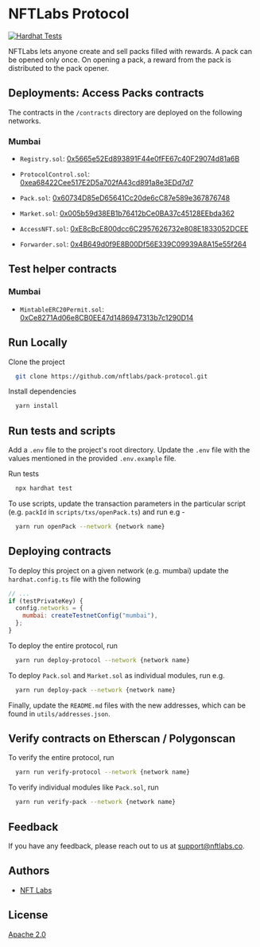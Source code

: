 # NFTLabs Protocol

[![Hardhat Tests](https://github.com/oscario2/nftlabs-protocols/actions/workflows/hardhat_test.yml/badge.svg)](https://github.com/oscario2/nftlabs-protocols/actions/workflows/hardhat_test.yml)

NFTLabs lets anyone create and sell packs filled with rewards. A pack can be opened only once. On opening a pack, a reward
from the pack is distributed to the pack opener.

## Deployments: Access Packs contracts

The contracts in the `/contracts` directory are deployed on the following networks.

### Mumbai

- `Registry.sol`: [0x5665e52Ed893891F44e0fFE67c40F29074d81a6B](https://mumbai.polygonscan.com/address/0x5665e52Ed893891F44e0fFE67c40F29074d81a6B#code)

- `ProtocolControl.sol`: [0xea68422Cee517E2D5a702fA43cd891a8e3EDd7d7](https://mumbai.polygonscan.com/address/0xea68422Cee517E2D5a702fA43cd891a8e3EDd7d7#code)

- `Pack.sol`: [0x60734D85eD65641Cc20de6cC87e589e367876748](https://mumbai.polygonscan.com/address/0x60734D85eD65641Cc20de6cC87e589e367876748#code)

- `Market.sol`: [0x005b59d38EB1b76412bCe0BA37c45128EEbda362](https://mumbai.polygonscan.com/address/0x005b59d38EB1b76412bCe0BA37c45128EEbda362#code)

- `AccessNFT.sol`: [0xE8cBcE800dcc6C2957626732e808E1833052DCEE](https://mumbai.polygonscan.com/address/0xE8cBcE800dcc6C2957626732e808E1833052DCEE#code)

- `Forwarder.sol`: [0x4B649d0f9E8B00Df56E339C09939A8A15e55f264](https://mumbai.polygonscan.com/address/0x4B649d0f9E8B00Df56E339C09939A8A15e55f264#code)

## Test helper contracts

### Mumbai

- `MintableERC20Permit.sol`: [0xCe8271Ad06e8CB0EE47d1486947313b7c1290D14](https://mumbai.polygonscan.com/address/0xCe8271Ad06e8CB0EE47d1486947313b7c1290D14#code)

## Run Locally

Clone the project

```bash
  git clone https://github.com/nftlabs/pack-protocol.git
```

Install dependencies

```bash
  yarn install
```

## Run tests and scripts

Add a `.env` file to the project's root directory. Update the `.env` file with the values mentioned in the provided `.env.example` file.

Run tests

```bash
  npx hardhat test
```

To use scripts, update the transaction parameters in the particular script (e.g. `packId` in `scripts/txs/openPack.ts`) and run e.g -

```bash
  yarn run openPack --network {network name}
```

## Deploying contracts

To deploy this project on a given network (e.g. mumbai) update the `hardhat.config.ts` file with the following

```javascript
// ...
if (testPrivateKey) {
  config.networks = {
    mumbai: createTestnetConfig("mumbai"),
  };
}
```

To deploy the entire protocol, run

```bash
  yarn run deploy-protocol --network {network name}
```

To deploy `Pack.sol` and `Market.sol` as individual modules, run e.g.

```bash
  yarn run deploy-pack --network {network name}
```

Finally, update the `README.md` files with the new addresses, which can be found in `utils/addresses.json`.

## Verify contracts on Etherscan / Polygonscan

To verify the entire protocol, run

```bash
  yarn run verify-protocol --network {network name}
```

To verify individual modules like `Pack.sol`, run

```bash
  yarn run verify-pack --network {network name}
```

## Feedback

If you have any feedback, please reach out to us at support@nftlabs.co.

## Authors

- [NFT Labs](https://github.com/nftlabs)

## License

[Apache 2.0](https://www.apache.org/licenses/LICENSE-2.0.txt)